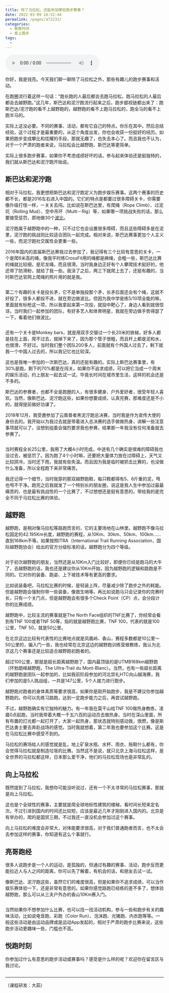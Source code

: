 ```yaml
---
title: 除了马拉松，还能参加哪些跑步赛事？
date: 2022-03-09 16:52:44
permalink: /pages/a72231/
categories:
  - 极客时间
  - 爱上跑步
tags:
  - 
---
```

<audio title="11.除了马拉松，还能参加哪些跑步赛事？" src="https://static001.geekbang.org/resource/audio/30/97/3052a8cfcb94e9b33ac3b9a0c2950097.mp3" controls="controls"></audio> 
<p>你好，我是钱亮。今天我们聊一聊除了马拉松之外，那些有趣儿的跑步赛事和活动。</p><p>在跑圈流行着这样一句话：“跑长跑的人最后都会去跑马拉松，跑马拉松的人最后都会去越野跑。”这几年，斯巴达和泥泞跑流行起来之后，跑步鄙视链都出来了：跑斯巴达/泥泞跑的看不上越野跑的，越野跑的看不上跑马拉松的，跑全马的看不上跑半马的。</p><p>实际上这没必要。不同的赛事、活动，都有它自己的特点。你乐在其中，然后总结经验，这个过程才是最重要的，从这个角度出发，你也会收获一份挺好的经历。如果把跑步变成攀比和炫耀的手段，那就无趣了，也失去本心了。而且我也不认为，对于一个严肃的跑者来说，马拉松会比越野跑、斯巴达等更简单。</p><p>实际上很多跑步赛事，如果你不考虑成绩好坏的话，参与起来体验还是挺独特的，我们就从斯巴达和泥泞跑开始说。</p><h2>斯巴达和泥泞跑</h2><p>相对于马拉松，我更想把斯巴达和泥泞跑定义为跑步娱乐赛事。这两个赛事的历史都不长，都是2016左右进入中国的。它们的特点是都要过很多障碍关卡，你需要像升级打怪一样，一关关去闯。比如说在斯巴达里，有爬绳（Rope Climb）、过泥坑（Rolling Mud）、空中吊环（Multi－Rig）等，如果哪一项挑战失败的话，那么要接受惩罚，原地做30个<a href="https://baike.baidu.com/item/%E6%B3%A2%E6%AF%94%E8%BF%90%E5%8A%A8/16379299?fr=aladdin">波比</a>。</p><!-- [[[read_end]]] --><p>泥泞跑属于越野跑中的一种，只不过它也会设置很多障碍，而且这些障碍多是在泥里，泥泞跑的挑战则比较适合团队一起完成。相对来说，斯巴达赛事更加个人主义一些，而泥泞跑社交属性会更重一些。</p><p>2016年国内的首届斯巴达赛我过去参加了，我记得有三个比较有意思的关卡，一个是爬6米高的绳，像我平时练CrossFit用的绳都是麻绳，会粗一些，斯巴达比赛的绳就比较细，是尼龙绳，而且很滑。当时我身边正好有个人攀爬技术挺好的，他还带了防滑粉，就给了我一些。我涂了之后，两三下就爬上去了，还挺有趣的，当时斯巴达官网上爬绳的照片用的就是我。</p><p><img src="https://static001.geekbang.org/resource/image/5b/3f/5bc618f6194c50f057f363dd3a039f3f.jpeg" alt=""></p><p>第二个有趣的关卡是投长矛，它不是单独投那个矛，长矛后面还会有个绳，这就不好投了，很多人都投不进，就在旁边做波比。但因为我中学是练5/10项全能的嘛，里面就有标枪这一项，所以我拿起来第一次投，就投中靶心了，身边人看到就很惊讶。当时我们一起参加的团队，有好多艺人和体育明星，我就在旁边做手势得瑟了一下，看着他们做波比。</p><p><img src="https://static001.geekbang.org/resource/image/21/cf/21f1eb9704b40e77d338f44fa186e0cf.jpeg" alt=""></p><p>还有一个关卡是Monkey bars，就是用双手交替过一个长20米的铁梯，好多人都是挂在上面，爬不过去，就掉下来了，因为那个管子很粗，而且杆上都是泥和水，也很滑，不好过。当时我们整个团队200多人，前面就有个外国人过去了，剩下就我一个中国人过去的，所以我记忆也比较深。</p><p>这也是我唯一参加的一次斯巴达，真的还挺有趣的。实际上斯巴达赛事里，有30%是跑，剩下的70%都是在闯关。如果你不追求成绩，可以把它当成一个周末的娱乐活动，约上朋友一起去试一试，毕竟长时间在城市里生活，这样的机会还是不多的。</p><p>斯巴达的参赛者，也都不全是跑圈的人，有很多健身、户外爱好者，很受年轻人喜欢。当然，像斯巴达、泥泞跑这些，如果你想要成绩，认真完赛，那难度还是不小的，就得提前做好功课了。</p><p>2018年12月，我受邀参加了云南普者黑泥泞跑总决赛，当时我是作为宣传大使的身份去的。我开始以为我过去就是带着进入总决赛的选手做做热身，讲解一些注意事项就可以了，没想到组委会强烈要求我也参赛，结果那一年我没有任何准备就去参赛了。</p><p><img src="https://static001.geekbang.org/resource/image/e7/6c/e7fafa01af0b3f97d1a1598dd735cf6c.jpeg" alt=""></p><p>当时赛程全长25公里，我用了大概4小时完成，中途有几个确实是很难的障碍我也没过去，被惩罚了。因为跑了4个小时嘛，还要把大量体力放在过障碍上，天气又比较阴冷，当时还下雨，我就有些失温。而且因为我是临时被抓去比赛的，也没做什么准备，所以全程跑下来非常痛苦。</p><p><img src="https://static001.geekbang.org/resource/image/81/d7/81113e71ca02670507964a8849fb55d7.jpeg" alt=""><br>
<img src="https://static001.geekbang.org/resource/image/f6/71/f63cac54b54f71ce010291745e885871.jpeg" alt=""><br>
我还记得一个细节，当时我穿的那双越野跑鞋，每只鞋都得有5、6斤重的泥，甩也甩不干净。跑完之后我就发了一个特别长的朋友圈，说这是我人生中参加过最最痛苦的、也是最有挑战性的一个比赛了，不过想想还是挺有意思的。带给我的是完全不同于马拉松比赛的体验。</p><h2>越野跑</h2><p>越野跑，是相对像马拉松等路跑而言的，它的主要场地在山林里。越野跑不像马拉松固定的42.195Km长度，越野跑的赛程，从10Km、30km、50km、100km…… 直到168km不等。如果按照ITRA（International Trail Running Association，国际越野跑协会）给出的官方分级标准的话，越野跑分为四个等级。</p><p><img src="https://static001.geekbang.org/resource/image/ed/c6/ede466313baa6af06ba13dd5e62d96c6.jpg" alt=""></p><p>对于初次越野跑的朋友，当然还是从10Km入门比较好，即便你已经是跑马的大牛了，去越野跑的话，我也还是建议你从10Km开始，因为越野跑的逻辑和路跑是不同的。它对你的装备、跑姿、上下坡技术等有更高的要求。</p><p>比如说装备吧，马拉松比赛的时候，是轻装上阵，尽量减少除了跑步之外的耗能。但是越野跑会强制你带一些装备，像救生哨等。再比如说跑马只会记录你的完赛时长，只有一个关门点，但是越野跑会有很多个Check Point（CP）点，会分段计你的比赛成绩。</p><p>越野跑中，比较主流的赛事就是The North Face组织的TNF比赛了，你经常会看到有TNF 100或者TNF 50等，指的就是越野跑比赛，TNF 100，代表的就是100公里，TNF 50，就是50公里。</p><p>在北京这边比较有代表性的比赛地点就是凤凰岭、香山，赛程多数都是10公里～50公里的，偏入门一些，我也经常在北京这边的越野跑训练营做教练，我认为北京这几个赛事还是比较适合越野跑初跑者的。</p><p>超过100公里，那就是超长距离越野跑了，国内最顶级的是UTMB168km越野跑（环勃朗峰越野跑，The Ultra-Trail du Mont-Blanc）。当然，也有一些超长距离的越野跑是团队一起参加的，比如我前阶段参加的河北崇礼HTC向山越海赛，我们参加的是5人挑战组，一共是147公里，5个人接力进行跑步。</p><p>越野跑对跑者的身体素质等要求很高，如果你是刚开始跑步，我是不建议你参加越野跑的。你可以先练习路跑，达到一定跑步能力之后，再尝试越野跑。</p><p>不过，越野跑确实有它独特的魅力。有一年我在莫干山给TNF 100做热身教练，凌晨0点起跑，当时我带着大概一千五六百的运动员去做热身。当时在深山里面，所有布置的灯光都一起打开了，大家一起热身，那状态就特别感动我，很燃，像是斯巴达勇士要去奔赴战场的感觉。当时我就想着，第二年我也要参加这个比赛。这是在马拉松比赛中感受不到的。</p><p>马拉松的赛场给人的感觉就是乱，地上矿泉水瓶、水杯、雨衣、拖鞋什么都有，你会觉得马拉松就是制造垃圾的比赛。当然这不是说，就只北京上海马拉松这样，是全世界的马拉松都这样，日本那么爱干净，他们的马拉松现场也是非常乱的。</p><h2>向上马拉松</h2><p>既然提到了马拉松，我想你可能没听说过，还有一个不太寻常的马拉松赛事，那就是向上马拉松。</p><p>这也是个全球性的赛事，主要就是爬全球地标性建筑的楼梯，看时间长短来定名次。不过引进到国内的时间还比较短，应该是最近几年才刚刚进入国内的。北京是有举办的，爬的是国贸三期，不过我还一直没机会参加过这个赛事。</p><p>向上马拉松的难度会非常大，对体能要求很高，对于我们普通跑者而言，也不太会去参加这样的赛事，你知道有这么个事就行。</p><h2>亮哥跑经</h2><p>很多人说跑步是一个人的运动，是孤独的，但通过有趣的赛事、活动，跑步反而更能拉近人与人之间的距离，你可以先了解着，有机会的话，和朋友去试一试。</p><p>像斯巴达、泥泞跑这些，虽然它们的难度很高，但是如果你不追求成绩，可以当作娱乐赛体验一下，还是非常有意思的。如果你感觉路跑已经练的差不多了，想体验越野跑，那么可以从三夫户外办的香山10Km赛入门。</p><p><img src="https://static001.geekbang.org/resource/image/c9/d4/c9641f8e660c5ab584ce14cb683251d4.jpg" alt=""></p><p>当然如果你不想参加什么比赛，也可以找一找活动机构，参与一些和跑步有关的趣味活动，比如说电音跑、彩跑（Color Run）、泡沫跑、光猪跑、内衣跑等等。一般这些活动是由运动品牌或是运动App发起的，相对于严肃的跑步比赛来说，这些跑步活动更趣味一些，门槛也不高。</p><h2>悦跑时刻</h2><p>你参加过什么有意思的跑步活动或赛事吗？感受是什么样的呢？欢迎你在留言区与我讨论。</p><p><img src="https://static001.geekbang.org/resource/image/5f/e1/5f3522e7b144d67320e450e4c2c7c1e1.jpg" alt=""></p><hr><p><span class="reference">（课程研发：大茹）</span></p>